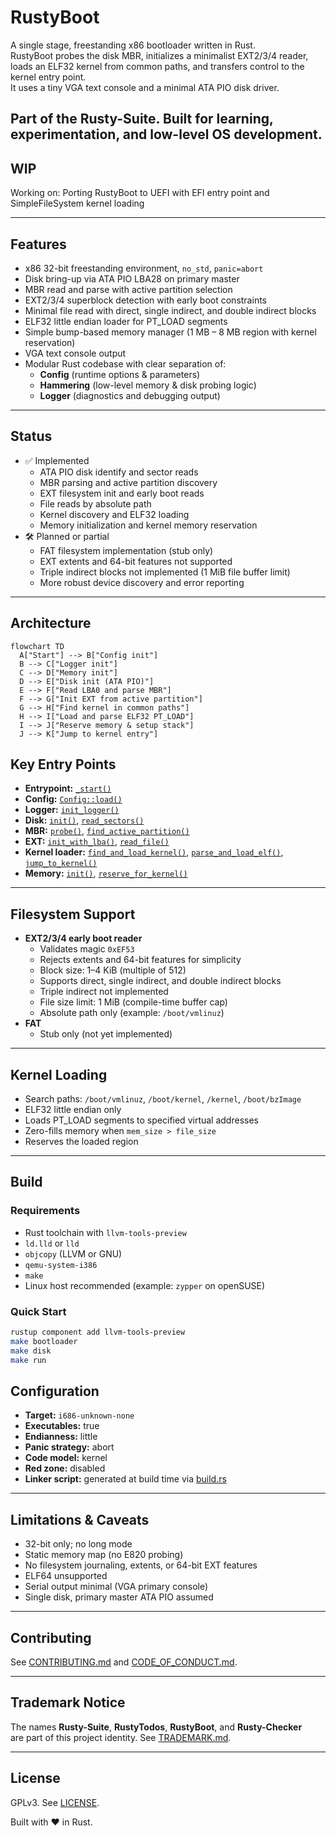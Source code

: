 # RustyBoot

A single stage, freestanding x86 bootloader written in Rust.  
RustyBoot probes the disk MBR, initializes a minimalist EXT2/3/4 reader, loads an ELF32 kernel from common paths, and transfers control to the kernel entry point.  
It uses a tiny VGA text console and a minimal ATA PIO disk driver.  

Part of the Rusty-Suite. Built for learning, experimentation, and low-level OS development.  
---

## WIP

Working on: Porting RustyBoot to UEFI with EFI entry point and SimpleFileSystem kernel loading

---

## Features

- x86 32-bit freestanding environment, `no_std`, `panic=abort`
- Disk bring-up via ATA PIO LBA28 on primary master
- MBR read and parse with active partition selection
- EXT2/3/4 superblock detection with early boot constraints
- Minimal file read with direct, single indirect, and double indirect blocks
- ELF32 little endian loader for PT_LOAD segments
- Simple bump-based memory manager (1 MB – 8 MB region with kernel reservation)
- VGA text console output
- Modular Rust codebase with clear separation of:
  - **Config** (runtime options & parameters)
  - **Hammering** (low-level memory & disk probing logic)
  - **Logger** (diagnostics and debugging output)

---

## Status

- ✅ Implemented
  - ATA PIO disk identify and sector reads
  - MBR parsing and active partition discovery
  - EXT filesystem init and early boot reads
  - File reads by absolute path
  - Kernel discovery and ELF32 loading
  - Memory initialization and kernel memory reservation
- 🛠️ Planned or partial
  - FAT filesystem implementation (stub only)
  - EXT extents and 64-bit features not supported
  - Triple indirect blocks not implemented (1 MiB file buffer limit)
  - More robust device discovery and error reporting

---

## Architecture

```mermaid
flowchart TD
  A["Start"] --> B["Config init"]
  B --> C["Logger init"]
  C --> D["Memory init"]
  D --> E["Disk init (ATA PIO)"]
  E --> F["Read LBA0 and parse MBR"]
  F --> G["Init EXT from active partition"]
  G --> H["Find kernel in common paths"]
  H --> I["Load and parse ELF32 PT_LOAD"]
  I --> J["Reserve memory & setup stack"]
  J --> K["Jump to kernel entry"]
```

## Key Entry Points

- **Entrypoint:** [`_start()`](src/main.rs)
- **Config:** [`Config::load()`](src/config.rs)
- **Logger:** [`init_logger()`](src/logger.rs)
- **Disk:** [`init()`](src/drivers/disk.rs), [`read_sectors()`](src/drivers/disk.rs)
- **MBR:** [`probe()`](src/boot/mbr.rs), [`find_active_partition()`](src/boot/mbr.rs)
- **EXT:** [`init_with_lba()`](src/fs/ext.rs), [`read_file()`](src/fs/ext.rs)
- **Kernel loader:** [`find_and_load_kernel()`](src/kernel/loader.rs), [`parse_and_load_elf()`](src/kernel/loader.rs), [`jump_to_kernel()`](src/kernel/loader.rs)
- **Memory:** [`init()`](src/memory/mod.rs), [`reserve_for_kernel()`](src/memory/mod.rs)

---

## Filesystem Support

- **EXT2/3/4 early boot reader**
  - Validates magic `0xEF53`
  - Rejects extents and 64-bit features for simplicity
  - Block size: 1–4 KiB (multiple of 512)
  - Supports direct, single indirect, and double indirect blocks
  - Triple indirect not implemented
  - File size limit: 1 MiB (compile-time buffer cap)
  - Absolute path only (example: `/boot/vmlinuz`)
- **FAT**
  - Stub only (not yet implemented)

---

## Kernel Loading

- Search paths: `/boot/vmlinuz`, `/boot/kernel`, `/kernel`, `/boot/bzImage`
- ELF32 little endian only
- Loads PT_LOAD segments to specified virtual addresses
- Zero-fills memory when `mem_size > file_size`
- Reserves the loaded region

---

## Build

### Requirements

- Rust toolchain with `llvm-tools-preview`
- `ld.lld` or `lld`
- `objcopy` (LLVM or GNU)
- `qemu-system-i386`
- `make`
- Linux host recommended (example: `zypper` on openSUSE)

### Quick Start

```bash
rustup component add llvm-tools-preview
make bootloader
make disk
make run
```

## Configuration

- **Target:** `i686-unknown-none`
- **Executables:** true
- **Endianness:** little
- **Panic strategy:** abort
- **Code model:** kernel
- **Red zone:** disabled
- **Linker script:** generated at build time via [build.rs](build.rs)

---

## Limitations & Caveats

- 32-bit only; no long mode
- Static memory map (no E820 probing)
- No filesystem journaling, extents, or 64-bit EXT features
- ELF64 unsupported
- Serial output minimal (VGA primary console)
- Single disk, primary master ATA PIO assumed

---

## Contributing

See [CONTRIBUTING.md](CONTRIBUTING.md) and [CODE_OF_CONDUCT.md](CODE_OF_CONDUCT.md).

---

## Trademark Notice

The names **Rusty-Suite**, **RustyTodos**, **RustyBoot**, and **Rusty-Checker**  
are part of this project identity. See [TRADEMARK.md](TRADEMARK.md).

---

## License

GPLv3. See [LICENSE](LICENSE).  

Built with ❤️ in Rust.
